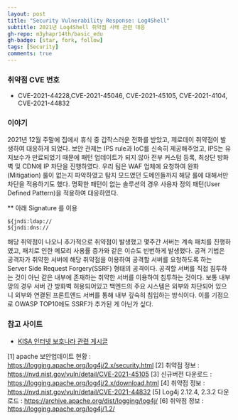 ```yaml
---
layout: post
title: "Security Vulnerability Response: Log4Shell"
subtitle: 2021년 Log4Shell 취약점 사태 관련 대응
gh-repo: m3yhapr14th/basic_edu
gh-badge: [star, fork, follow]
tags: [Security]
comments: true
---
```


### 취약점 CVE 번호
- CVE-2021-44228,CVE-2021-45046, CVE-2021-45105, CVE-2021-4104, CVE-2021-44832

### 이야기
2021년 12월 주말에 집에서 휴식 중 갑작스러운 전화를 받았고, 제로데이 취약점이 발생하여 대응하게 되었다.
보안 관제는 IPS rule과 IoC를 신속히 제공해주었고, IPS는 유지보수가 만료되었기 때문에 패턴 업데이트가 되지 않아 전부 커스텀 등록, 최상단 방화벽 및 CDN에 IP 차단을 진행하였다.
우리 팀은 WAF 업체에 요청하여 완화(Mitigation) 룰이 없는지 파악하였고 탐지 모드였던 도메인들까지 해당 룰에 대해서만 차단을 적용하기도 했다.
명확한 패턴이 없는 솔루션의 경우 사용자 정의 패턴(User Defined Pattern)을 적용하여 대응하였다.

** 아래 Signature 를 이용
```
${jndi:ldap://
${jndi:dns://
```

해당 취약점이 나오니 추가적으로 취약점이 발생했고 몇주간 서버는 계속 패치를 진행하였고, 패치로 인한 메모리 사용률 증가와 같은 이슈도 빈번하게 발생했다.
공격 기법은 공격자가 취약한 서버에 해당 취약점을 이용하여 공격할 서버를 요청하도록 하는 Server Side Request Forgery(SSRF) 형태의 공격이다.
공격할 서버를 직접 침투하는 것이 아닌 같은 내부에 존재하는 취약한 서버를 이용하여 침투하는 것이다.
보통 내부망의 경우 서버 간 방화벽 허용되어있고 백엔드의 주요 시스템은 외부와 차단되어 있으니 외부와 연결된 프론트엔드 서버를 통해 내부 깊숙히 침입하는 방식이다.
이를 기점으로 OWASP TOP10에도 SSRF가 추가된 게 아닌가 싶다.

### 참고 사이트
- [KISA 인터넷 보호나라 관련 게시글](https://www.krcert.or.kr/data/secNoticeView.do?bulletin_writing_sequence=36397&queryString=cGFnZT0xJnNvcnRfY29kZT0mc29ydF9jb2RlX25hbWU9JnNlYXJjaF9zb3J0PXRpdGxlX25hbWUmc2VhcmNoX3dvcmQ9bG9nNA==)

[1] apache 보안업데이트 현황 : https://logging.apache.org/log4j/2.x/security.html
[2] 취약점 정보 : https://nvd.nist.gov/vuln/detail/CVE-2021-45105
[3] 신규버전 다운로드 : https://logging.apache.org/log4j/2.x/download.html
[4] 취약점 정보 : https://nvd.nist.gov/vuln/detail/CVE-2021-44832
[5] Log4j 2.12.4, 2.3.2 다운로드 : https://archive.apache.org/dist/logging/log4j/
[6] 취약점 정보 : https://logging.apache.org/log4j/1.2/